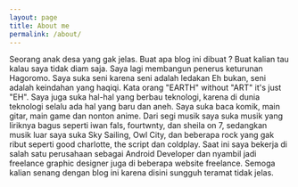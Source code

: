 ```yaml
---
layout: page
title: About me
permalink: /about/
---
```


Seorang anak desa yang gak jelas. Buat apa blog ini dibuat ? 
Buat kalian tau kalau saya tidak diam saja. Saya lagi membangun penerus keturunan Hagoromo. Saya suka seni karena seni adalah ledakan 
Eh bukan, seni adalah keindahan yang haqiqi. Kata orang "EARTH" without "ART" it's just "EH".
Saya juga suka hal-hal yang berbau teknologi, karena di dunia teknologi selalu ada hal yang baru dan aneh. Saya suka baca komik, main gitar, 
main game dan nonton anime. Dari segi musik saya suka musik yang liriknya bagus seperti iwan fals, fourtwnty, dan sheila on 7, sedangkan musik luar saya suka Sky Sailing, Owl City, dan beberapa rock yang gak ribut seperti good charlotte, the script dan coldplay. Saat ini saya bekerja di salah satu perusahaan sebagai Android Developer dan nyambil jadi freelance graphic designer juga 
di beberapa website freelance. Semoga kalian senang dengan blog ini karena disini sungguh teramat tidak jelas.

